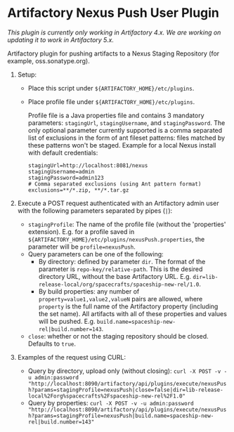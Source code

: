 Artifactory Nexus Push User Plugin
==================================

*This plugin is currently only working in Artifactory 4.x. We are working on updating it to work in Artifactory 5.x.*

Artifactory plugin for pushing artifacts to a Nexus Staging Repository (for
example, oss.sonatype.org).

1. Setup:
   - Place this script under `${ARTIFACTORY_HOME}/etc/plugins`.
   - Place profile file under `${ARTIFACTORY_HOME}/etc/plugins`.

     Profile file is a Java properties file and contains 3 mandatory parameters:
     `stagingUrl`, `stagingUsername`, and `stagingPassword`. The only optional
     parameter currently supported is a comma separated list of exclusions in
     the form of ant fileset patterns: files matched by these patterns won't be
     staged. Example for a local Nexus install with default credentials:

     ```
     stagingUrl=http://localhost:8081/nexus
     stagingUsername=admin
     stagingPassword=admin123
     # Comma separated exclusions (using Ant pattern format)
     exclusions=**/*.zip, **/*.tar.gz
     ```

2. Execute a POST request authenticated with an Artifactory admin user with the
   following parameters separated by pipes (`|`):
   - `stagingProfile`: The name of the profile file (without the 'properties'
     extension). E.g. for a profile saved in
     `${ARTIFACTORY_HOME}/etc/plugins/nexusPush.properties`, the parameter will
     be `profile=nexusPush`.
   - Query parameters can be one of the following:
     * By directory: defined by parameter `dir`. The format of the parameter is
       `repo-key/relative-path`. This is the desired directory URL, without the
       base Artifactory URL. E.g.
       `dir=lib-release-local/org/spacecrafts/spaceship-new-rel/1.0`.
     * By build properties: any number of `property=value1,value2,valueN` pairs
       are allowed, where `property` is the full name of the Artifactory
       property (including the set name). All artifacts with all of these
       properties and values will be pushed. E.g.
       `build.name=spaceship-new-rel|build.number=143`.
   - `close`: whether or not the staging repository should be closed. Defaults
     to `true`.

3. Examples of the request using CURL:
   - Query by directory, upload only (without closing):
     `curl -X POST -v -u admin:password "http://localhost:8090/artifactory/api/plugins/execute/nexusPush?params=stagingProfile=nexusPush|close=false|dir=lib-release-local%2Forg%spacecrafts%2Fspaceship-new-rel%2F1.0"`
   - Query by properties:
     `curl -X POST -v -u admin:password "http://localhost:8090/artifactory/api/plugins/execute/nexusPush?params=stagingProfile=nexusPush|build.name=spaceship-new-rel|build.number=143"`
